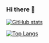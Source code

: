 ### Hi there 👋 

[![GitHub stats](https://github-readme-stats.vercel.app/api?username=nojsja&theme=prussian)](https://github.com/anuraghazra/github-readme-stats)

[![Top Langs](https://github-readme-stats.vercel.app/api/top-langs/?username=nojsja&layout=compact&theme=prussian)](https://github.com/anuraghazra/github-readme-stats)

